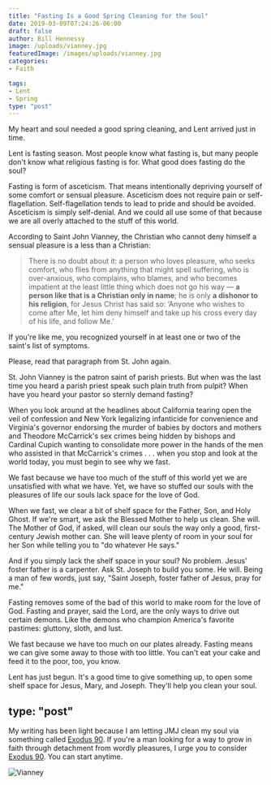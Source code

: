 ```yaml
---
title: "Fasting Is a Good Spring Cleaning for the Soul"
date: 2019-03-09T07:24:26-06:00
draft: false
author: Bill Hennessy
image: /uploads/vianney.jpg
featuredImage: /images/uploads/vianney.jpg
categories: 
- Faith

tags:
- Lent
- Spring
type: "post"
---
```


My heart and soul needed a good spring cleaning, and Lent arrived just in time.

Lent is fasting season. Most people know what fasting is, but many people don't know what religious fasting is for. What good does fasting do the soul? 

Fasting is form of asceticism. That means intentionally depriving yourself of some comfort or sensual pleasure. Asceticism does not require pain or self-flagellation. Self-flagellation tends to lead to pride and should be avoided. Asceticism is simply self-denial. And we could all use some of that because we are all overly attached to the stuff of this world.

According to Saint John Vianney, the Christian who cannot deny himself a sensual pleasure is a less than a Christian:

> There is no doubt about it: a person who loves pleasure, who seeks comfort, who flies from anything that might spell suffering, who is over-anxious, who complains, who blames, and who becomes impatient at the least little thing which does not go his way — **a person like that is a Christian only in name**; he is only **a dishonor to his religion**, for Jesus Christ has said so: ‘Anyone who wishes to come after Me, let him deny himself and take up his cross every day of his life, and follow Me.’

If you're like me, you recognized yourself in at least one or two of the saint's list of symptoms. 

Please, read that paragraph from St. John again. 

St. John Vianney is the patron saint of parish priests. But when was the last time you heard a parish priest speak such plain truth from pulpit? When have you heard your pastor so sternly demand fasting? 

When you look around at the headlines about California tearing open the veil of confession and New York legalizing infanticide for convenience and Virginia's governor endorsing the murder of babies by doctors and mothers and Theodore McCarrick's sex crimes being hidden by bishops and Cardinal Cupich wanting to consolidate more power in the hands of the men who assisted in that McCarrick's crimes . . . when you stop and look at the world today, you must begin to see why we fast.

We fast because we have too much of the stuff of this world yet we are unsatisfied with what we have. Yet, we have so stuffed our souls with the pleasures of life our souls lack space for the love of God. 

When we fast, we clear a bit of shelf space for the Father, Son, and Holy Ghost. If we're smart, we ask the Blessed Mother to help us clean. She will. The Mother of God, if asked, will clean our souls the way only a good, first-century Jewish mother can. She will leave plenty of room in your soul for her Son while telling you to "do whatever He says." 

And if you simply lack the shelf space in your soul? No problem. Jesus' foster father is a carpenter. Ask St. Joseph to build you some. He will. Being a man of few words, just say, "Saint Joseph, foster father of Jesus, pray for me." 

Fasting removes some of the bad of this world to make room for the love of God. Fasting and prayer, said the Lord, are the only ways to drive out certain demons. Like the demons who champion America's favorite pastimes: gluttony, sloth, and lust. 

We fast because we have too much on our plates already. Fasting means we can give some away to those with too little. You can't eat your cake and feed it to the poor, too, you know.

Lent has just begun. It's a good time to give something up, to open some shelf space for Jesus, Mary, and Joseph. They'll help you clean your soul. 

type: "post"
---

My writing has been light because I am letting JMJ clean my soul via something called [Exodus 90](https://exodus90.com/). If you're a man looking for a way to grow in faith through detachment from wordly pleasures, I urge you to consider [Exodus 90](https://exodus90.com/). You can start anytime. 

![Vianney](/images/uploads/vianney.jpg "St. John Vianney")